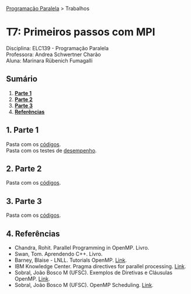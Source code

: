 [Programação Paralela](https://github.com/AndreaInfUFSM/elc139-2018a) > Trabalhos

# T7: Primeiros passos com MPI

Disciplina: ELC139 - Programação Paralela  
Professora: Andrea Schwertner Charão  
Aluna: Marinara Rübenich Fumagalli

## Sumário
1. [**Parte 1**](#1-parte-1)      
2. [**Parte 2**](#2-parte-2)     
3. [**Parte 3**](#3-parte-3)  
4. [**Referências**](#4-referências)  

## 1. Parte 1
Pasta com os [códigos](Parte_1).  
Pasta com os testes de [desempenho](Parte_1/Desempenho).

## 2. Parte 2
Pasta com os [códigos](Parte_2).

## 3. Parte 3
Pasta com os [códigos](Parte_3).

## 4. Referências
- Chandra, Rohit. Parallel Programming in OpenMP. Livro.
- Swan, Tom. Aprendendo C++. Livro.
- Barney, Blaise - LNLL. Tutorials OpenMP. [Link](https://computing.llnl.gov/tutorials/openMP/).
- IBM Knowledge Center. Pragma directives for parallel processing. [Link](https://www.ibm.com/support/knowledgecenter/SSGH2K_13.1.3/com.ibm.xlc1313.aix.doc/compiler_ref/prag_omp_atomic.html).
- Sobral, João Bosco M (UFSC). Exemplos de Diretivas e Cláusulas OpenMP. [Link](http://www.inf.ufsc.br/~bosco.sobral/ensino/ine5645/Exemplos-Diretivas-Clausulas.pdf).
- Sobral, João Bosco M (UFSC). OpenMP Scheduling. [Link](http://www.inf.ufsc.br/~bosco.sobral/ensino/ine5645/OpenMP_Dynamic_Scheduling.pdf).

